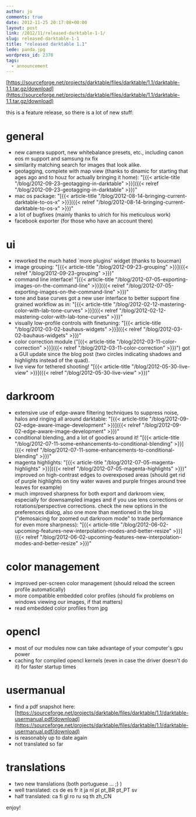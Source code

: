 ```yaml
---
author: jo
comments: true
date: 2012-11-25 20:17:08+00:00
layout: post
link: /2012/11/released-darktable-1-1/
slug: released-darktable-1-1
title: "released darktable 1.1"
lede: panda.jpg
wordpress_id: 2378
tags:
  - announcement
---
```

[https://sourceforge.net/projects/darktable/files/darktable/1.1/darktable-1.1.tar.gz/download](https://sourceforge.net/projects/darktable/files/darktable/1.1/darktable-1.1.tar.gz/download)

this is a feature release, so there is a lot of new stuff:

# general

* new camera support, new whitebalance presets, etc., including canon eos m support and samsung nx fix
* similarity matching search for images that look alike.
* geotagging, complete with map view (thanks to dinamic for starting that ages ago and to houz for actually bringing it home): "[{{< article-title "/blog/2012-09-23-geotagging-in-darktable" >}}]({{< relref "/blog/2012-09-23-geotagging-in-darktable" >}})"
* mac os package: "[{{< article-title "/blog/2012-08-14-bringing-current-darktable-to-os-x" >}}]({{< relref "/blog/2012-08-14-bringing-current-darktable-to-os-x" >}})"
* a lot of bugfixes (mainly thanks to ulrich for his meticulous work)
* facebook exporter (for those who have an account there)

# ui

* reworked the much hated `more plugins' widget (thanks to boucman)
* image grouping: "[{{< article-title "/blog/2012-09-23-grouping" >}}]({{< relref "/blog/2012-09-23-grouping" >}})"
* command line interface! "[{{< article-title "/blog/2012-07-05-exporting-images-on-the-command-line" >}}]({{< relref "/blog/2012-07-05-exporting-images-on-the-command-line" >}})"
* tone and base curves got a new user interface to better support fine grained workflow as in: "[{{< article-title "/blog/2012-02-12-mastering-color-with-lab-tone-curves" >}}]({{< relref "/blog/2012-02-12-mastering-color-with-lab-tone-curves" >}})"
* visually low-profile controls with finetuning: "[{{< article-title "/blog/2012-03-02-bauhaus-widgets" >}}]({{< relref "/blog/2012-03-02-bauhaus-widgets" >}})"
* color correction module ("[{{< article-title "/blog/2012-03-11-color-correction" >}}]({{< relref "/blog/2012-03-11-color-correction" >}})") got a GUI update since the blog post (two circles indicating shadows and highlights instead of the quad).
* live view for tethered shooting! "[{{< article-title "/blog/2012-05-30-live-view" >}}]({{< relref "/blog/2012-05-30-live-view" >}})"

# darkroom

* extensive use of edge-aware filtering techniques to suppress noise, halos and ringing all around darktable: "[{{< article-title "/blog/2012-09-02-edge-aware-image-development" >}}]({{< relref "/blog/2012-09-02-edge-aware-image-development" >}})"
* conditional blending, and a lot of goodies around it! "[{{< article-title "/blog/2012-07-11-some-enhancements-to-conditional-blending" >}}]({{< relref "/blog/2012-07-11-some-enhancements-to-conditional-blending" >}})"
* magenta highlights: "[{{< article-title "/blog/2012-07-05-magenta-highlights" >}}]({{< relref "/blog/2012-07-05-magenta-highlights" >}})" improved on high-contrast edges to overexposed areas (should get rid of purple highlights on tiny water waves and purple fringes around tree leaves for example)
* much improved sharpness for both export and darkroom view, especially for downsampled images and if you use lens corrections or rotations/perspective corrections. check the new options in the preferences dialog, also one more than mentioned in the blog ("demosaicing for zoomed out darkroom mode" to trade performance for even more sharpness): "[{{< article-title "/blog/2012-06-02-upcoming-features-new-interpolation-modes-and-better-resize" >}}]({{< relref "/blog/2012-06-02-upcoming-features-new-interpolation-modes-and-better-resize" >}})"

# color management

* improved per-screen color management (should reload the screen profile automatically)
* more compatible embedded color profiles (should fix problems on windows viewing our images, if that matters)
* read embedded color profiles from jpg

# opencl

* most of our modules now can take advantage of your computer's gpu power
* caching for compiled opencl kernels (even in case the driver doesn't do it) for faster startup times

# usermanual

* find a pdf snapshot here: [https://sourceforge.net/projects/darktable/files/darktable/1.1/darktable-usermanual.pdf/download](https://sourceforge.net/projects/darktable/files/darktable/1.1/darktable-usermanual.pdf/download)
* is reasonably up to date again
* not translated so far

# translations

* two new translations (both portuguese ... ;) )
* well translated: cs de es fr it ja nl pl pt_BR pt_PT sv
* half translated: ca fi gl ro ru sq th zh_CN

enjoy!
